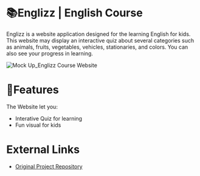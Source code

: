 # 📚Englizz | English Course 
Englizz is a website application designed for the learning English for kids. This website may display an interactive quiz about several categories such as animals, fruits, vegetables, vehicles, stationaries, and colors. You can also see your progress in learning.

![Mock Up_Englizz Course Website](https://github.com/ameliacahyanii/Englizz-Courses-Website/assets/110214422/c1cdd020-0ab1-4bf1-a93e-c92ae6658db3)

# 📑Features
The Website let you: 
- Interative Quiz for learning
- Fun visual for kids

# External Links
- [Original Project Repository](https://github.com/ameliacahyanii/Englizz-Courses-Website)
